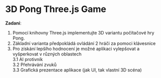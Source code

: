 3D Pong Three.js Game
======

**Zadaní**:

1. Pomocí knihovny Three.js implementujte 3D variantu počítačové hry Pong.
2. Základní varianta předpokládá ovládání 2 hráči za pomoci klávesnice
3. Pro získání lepšího hodnocení je možné aplikaci vylepšovat a vyšperkovat v různých oblastech  </br>
  3.1 AI protivník </br>
  3.2 Přehrávání zvuků </br>
  3.3 Grafická prezentace aplikace (jak UI, tak vlastní 3D scéna) </br>
